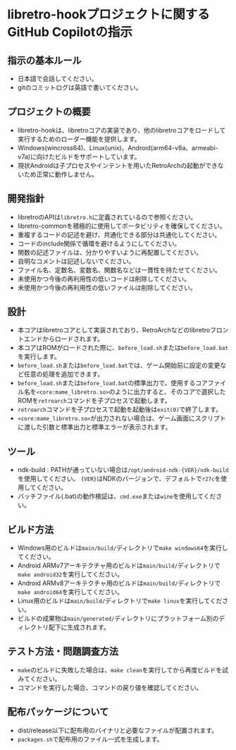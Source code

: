 # libretro-hookプロジェクトに関するGitHub Copilotの指示

## 指示の基本ルール

- 日本語で会話してください。
- gitのコミットログは英語で書いてください。

## プロジェクトの概要

- libretro-hookは、libretroコアの実装であり、他のlibretroコアをロードして実行するためのローダー機能を提供します。
- Windows(wincross64)、Linux(unix)、Android(arm64-v8a、armeabi-v7a)に向けたビルドをサポートしています。
- 現状Androidは子プロセスやインテントを用いたRetroArchの起動ができないため正常に動作しません。

## 開発指針

- libretroのAPIは`libretro.h`に定義されているので参照ください。
- libretro-commonを積極的に使用してポータビリティを確保してください。
- 重複するコードの記述を避け、共通化できる部分は共通化してください。
- コードのinclude関係で循環を避けるようにしてください。
- 関数の記述ファイルは、分かりやすいように再配置してください。
- 自明なコメントは記述しないでください。
- ファイル名、定数名、変数名、関数名などは一貫性を持たせてください。
- 未使用かつ今後の再利用性の低いコードは削除してください。
- 未使用かつ今後の再利用性の低いファイルは削除してください。

## 設計

- 本コアはlibretroコアとして実装されており、RetroArchなどのlibretroフロントエンドからロードされます。
- 本コアはROMがロードされた際に、`before_load.sh`または`before_load.bat`を実行します。
- `before_load.sh`または`before_load.bat`では、ゲーム開始前に設定の変更など任意の処理を追加できます。
- `before_load.sh`または`before_load.bat`の標準出力で、使用するコアファイル名を`<core:mame_libretro.so>`のように出力すると、そのコアで選択したROMを`retroarch`コマンドを子プロセスで起動します。
- `retroarch`コマンドを子プロセスで起動を起動後は`exit(0)`で終了します。
- `<core:mame_libretro.so>`が出力されない場合は、ゲーム画面にスクリプトに渡した引数と標準出力と標準エラーが表示されます。

## ツール

- ndk-build : PATHが通っていない場合は`/opt/android-ndk-{VER}/ndk-build`を使用してください。
  `{VER}`はNDKのバージョンで、デフォルトで`r27c`を使用してください。
- バッチファイル(.bat)の動作検証は、`cmd.exe`または`wine`を使用してください。

## ビルド方法

- Windows用のビルドは`main/build/`ディレクトリで`make windows64`を実行してください。
- Android ARMv7アーキテクチャ用のビルドは`main/build/`ディレクトリで`make android32`を実行してください。
- Android ARMv8アーキテクチャ用のビルドは`main/build/`ディレクトリで`make android64`を実行してください。
- Linux用のビルドは`main/build/`ディレクトリで`make linux`を実行してください。
- ビルドの成果物は`main/generated/`ディレクトリにプラットフォーム別のディレクトリ配下に生成されます。

## テスト方法・問題調査方法

- `make`のビルドに失敗した場合は、`make clean`を実行してから再度ビルドを試みてください。
- コマンドを実行した場合、コマンドの戻り値を確認してください。

## 配布パッケージについて

- dist/release以下に配布用のバイナリと必要なファイルが配置されます。
- `packages.sh`で配布用のファイル一式を生成します。
